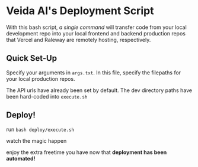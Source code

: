 Veida AI's Deployment Script
============================
With this bash script, *a single command* will transfer code from your local development repo into your local frontend and backend production repos that Vercel and Raleway are remotely hosting, respectively. 

Quick Set-Up
------------
Specify your arguments in `args.txt`. In this file, specify the filepaths for your local production repos. 

The API urls have already been set by default.
The dev directory paths have been hard-coded into `execute.sh`

Deploy!
------
run `bash deploy/execute.sh`

watch the magic happen

enjoy the extra freetime you have now that **deployment has been automated!**